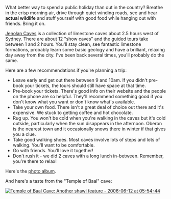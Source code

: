 <!--
.. title: Jenolan Caves - Limestone and Country Air
.. slug: 20060728jenolan-caves-limestone-and-country-air
.. date: 2006/07/28 07:48:31
.. spellcheck_exceptions: Jenolan,pre,Pre
.. tags: Photography, Travel
.. link: 
.. description: 
-->


What better way to spend a public holiday than out in the country? Breathe in the crisp morning air, drive through quiet winding roads, see and hear **actual wildlife** and stuff yourself with good food while hanging out with friends. Bring it on.

[Jenolan Caves](http://www.jenolancaves.org.au/) is a collection of limestone caves about 2.5 hours west of Sydney. There are about 12 "show caves" and the guided tours take between 1 and 2 hours. You'll stay clean, see fantastic limestone formations, probably learn some basic geology and have a brilliant, relaxing day away from the city. I've been back several times, you'll probably do the same.

Here are a few recommendations if you're planning a trip:

-   Leave early and get out there between 9 and 10am. If you didn't pre-book your tickets, the tours should still have space at that time.
-   Pre-book your tickets. There's good info on their website and the people on the phone are so helpful. They'll recommend something good if you don't know what you want or don't know what's available.
-   Take your own food. There isn't a great deal of choice out there and it's expensive. We stuck to getting coffee and hot chocolate.
-   Rug up. You won't be cold when you're walking in the caves but it's cold outside, particularly when the sun disappears in the afternoon. Oberon is the nearest town and it occasionally snows there in winter if that gives you a clue.
-   Take good walking shoes. Most caves involve lots of steps and lots of walking. You'll want to be comfortable.
-   Go with friends. You'll love it together!
-   Don't rush it - we did 2 caves with a long lunch in-between. Remember, you're there to relax!

Here's the [photo album](http://www.flickr.com/photos/edwin_steele/sets/72157632600929663/).

And here's a taste from the "Temple of Baal" cave:

<a href="https://www.flickr.com/photos/edwin_steele/8412934156" title="Temple of Baal Cave: Another shawl feature - 2006-06-12 at 05-54-44">
 <img class="ri"
   src="https://res.cloudinary.com/wordspeak/image/upload/f_auto%2Cq_auto%2Cw_375/v1473577315/IMG_1970_gykmv0.jpg"
   sizes="(max-width: 50em) 100vw%2C
          (min-width: 50em) 66vw"
   srcset="https://res.cloudinary.com/wordspeak/image/upload/f_auto%2Cq_auto%2Cw_180/v1473577315/IMG_1970_gykmv0.jpg 180w%2C
           https://res.cloudinary.com/wordspeak/image/upload/f_auto%2Cq_auto%2Cw_375/v1473577315/IMG_1970_gykmv0.jpg 375w%2C
           https://res.cloudinary.com/wordspeak/image/upload/f_auto%2Cq_auto%2Cw_768/v1473577315/IMG_1970_gykmv0.jpg 768w%2C
           https://res.cloudinary.com/wordspeak/image/upload/f_auto%2Cq_auto%2Cw_1536/v1473577315/IMG_1970_gykmv0.jpg 1536w"
   alt="Temple of Baal Cave: Another shawl feature - 2006-06-12 at 05-54-44">
</a>

